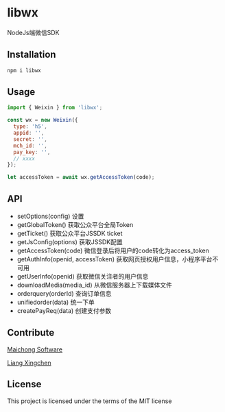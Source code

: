 # libwx

NodeJs端微信SDK

## Installation

```sh
npm i libwx
```

## Usage

```js
import { Weixin } from 'libwx';

const wx = new Weixin({
  type: 'h5',
  appid: '',
  secret: '',
  mch_id: '',
  pay_key: '',
  // xxxx
});

let accessToken = await wx.getAccessToken(code);

```

## API

* setOptions(config) 设置
* getGlobalToken() 获取公众平台全局Token
* getTicket() 获取公众平台JSSDK ticket
* getJsConfig(options) 获取JSSDK配置
* getAccessToken(code) 微信登录后将用户的code转化为access_token
* getAuthInfo(openid, accessToken) 获取网页授权用户信息，小程序平台不可用
* getUserInfo(openid) 获取微信关注者的用户信息
* downloadMedia(media_id) 从微信服务器上下载媒体文件
* orderquery(orderId) 查询订单信息
* unifiedorder(data) 统一下单
* createPayReq(data) 创建支付参数


## Contribute
[Maichong Software](http://maichong.io)

[Liang Xingchen](https://github.com/liangxingchen)

## License

This project is licensed under the terms of the MIT license
